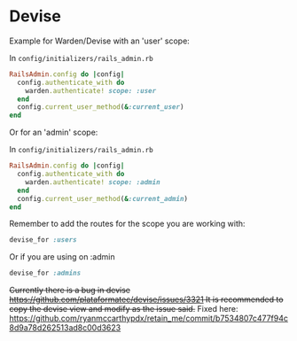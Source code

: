 # Devise

Example for Warden/Devise with an 'user' scope:

In `config/initializers/rails_admin.rb`

```ruby
RailsAdmin.config do |config|
  config.authenticate_with do
    warden.authenticate! scope: :user
  end
  config.current_user_method(&:current_user)
end
```

Or for an 'admin' scope:

In `config/initializers/rails_admin.rb`

```ruby
RailsAdmin.config do |config|
  config.authenticate_with do
    warden.authenticate! scope: :admin
  end
  config.current_user_method(&:current_admin)
end
```

Remember to add the routes for the scope you are working with:

```ruby
devise_for :users
```

Or if you are using on :admin

```ruby
devise_for :admins
```

~~Currently there is a bug in devise https://github.com/plataformatec/devise/issues/3321
It is recommended to copy the devise view and modify as the issue said.~~ Fixed here: https://github.com/ryanmccarthypdx/retain_me/commit/b7534807c477f94c8d9a78d262513ad8c00d3623
